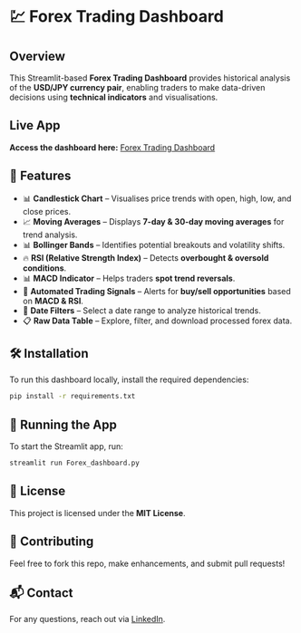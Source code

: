 # 💹 Forex Trading Dashboard

##  Overview
This Streamlit-based **Forex Trading Dashboard** provides historical analysis of the **USD/JPY currency pair**, enabling traders to make data-driven decisions using **technical indicators** and visualisations.

##  Live App
 **Access the dashboard here:** [Forex Trading Dashboard](https://forex-dashboard-xqvyqivnirq4sxcvqczsmy.streamlit.app/#23d8e682)

## 🔹 Features
- 📊 **Candlestick Chart** – Visualises price trends with open, high, low, and close prices.
- 📈 **Moving Averages** – Displays **7-day & 30-day moving averages** for trend analysis.
- 📊 **Bollinger Bands** – Identifies potential breakouts and volatility shifts.
- 🔥 **RSI (Relative Strength Index)** – Detects **overbought & oversold conditions**.
- 📊 **MACD Indicator** – Helps traders **spot trend reversals**.
- 🔔 **Automated Trading Signals** – Alerts for **buy/sell opportunities** based on **MACD & RSI**.
- 📅 **Date Filters** – Select a date range to analyze historical trends.
- 📋 **Raw Data Table** – Explore, filter, and download processed forex data.

## 🛠 Installation
To run this dashboard locally, install the required dependencies:
```bash
pip install -r requirements.txt
```

## 🚀 Running the App
To start the Streamlit app, run:
```bash
streamlit run Forex_dashboard.py
```


## 📜 License
This project is licensed under the **MIT License**.

## 🤝 Contributing
Feel free to fork this repo, make enhancements, and submit pull requests!

## 📬 Contact
For any questions, reach out via [LinkedIn](https://www.linkedin.com/in/joshua-mahada/).
